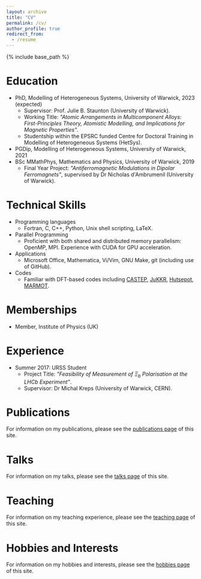 ```yaml
---
layout: archive
title: "CV"
permalink: /cv/
author_profile: true
redirect_from:
  - /resume
---
```


{% include base_path %}

Education
======
* PhD, Modelling of Heterogeneous Systems, University of Warwick, 2023 (expected)
  * Supervisor: Prof. Julie B. Staunton (University of Warwick).
  * Working Title: <i>"Atomic Arrangements in Multicomponent Alloys: First-Principles Theory, Atomistic Modelling, and Implications for Magnetic Properties"</i>.
  * Studentship within the EPSRC funded Centre for Doctoral Training in Modelling of Heterogeneous Systems (HetSys).
* PGDip, Modelling of Heterogeneous Systems, University of Warwick, 2021
* BSc MMathPhys, Mathematics and Physics, University of Warwick, 2019
  * Final Year Project: <i>"Antiferromagnetic Modulations in Dipolar Ferromagnets"</i>, supervised by Dr Nicholas d'Ambrumenil (University of Warwick).

Technical Skills
======
* Programming languages
  * Fortran, C, C++, Python, Unix shell scripting, LaTeX.
* Parallel Programming
  * Proficient with both shared and distributed memory parallelism: OpenMP, MPI. Experience with CUDA for GPU acceleration.
* Applications
  * Microsoft Office, Mathematica, Vi/Vim, GNU Make, git (including use of GitHub).
* Codes
  * Familiar with DFT-based codes including [CASTEP](http://www.castep.org), [JuKKR](https://jukkr.fz-juelich.de), [Hutsepot](Hutsepot), [MARMOT](https://warwick.ac.uk/marmotcode).

Memberships
======
* Member, Institute of Physics (UK)

Experience
======
* Summer 2017: URSS Student
  * Project Title: <i>"Feasibility of Measurement of $\Xi_b$ Polarisation at the LHCb Experiment"</i>.
  * Supervisor: Dr Michal Kreps (University of Warwick, CERN).
  
Publications
======
For information on my publications, please see the [publications page](/publications/) of this site.

Talks
======
For information on my talks, please see the [talks page](/talks) of this site.

Teaching
======
For information on my teaching experience, please see the [teaching page](/teaching/) of this site.

Hobbies and Interests
======
For information on my hobbies and interests, please see the [hobbies page](/hobbies/) of this site.
